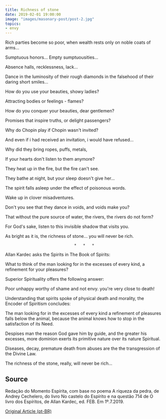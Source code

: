 ```yaml
---
title: Richness of stone 
date: 2019-02-01 19:00:00
image: "images/masonary-post/post-2.jpg"
topics: 
- envy
---
```


Rich parties become so poor, when wealth rests only on
noble coats of arms...

Sumptuous honors... Empty sumptuousities...

Absence halls, recklessness, lack...

Dance in the luminosity of their rough diamonds in the falsehood of their daring
short smiles...

How do you use your beauties, showy ladies?

Attracting bodies or feelings - flames?

How do you conquer your beauties, dear gentlemen?

Promises that inspire truths, or delight passengers?

Why do Chopin play if Chopin wasn't invited?

And even if i had received an invitation, i would have refused...

Why did they bring ropes, puffs, metals,

If your hearts don't listen to them anymore?

They heat up in the fire, but the fire can't see.

They bathe at night, but your sleep doesn't give her...

The spirit falls asleep under the effect of poisonous words.

Wake up in clover misadventures.

Don't you see that they dance in voids, and voids make you?

That without the pure source of water, the rivers, the rivers do not form?

For God's sake, listen to this invisible shadow that visits you.

As bright as it is, the richness of stone... you will never be rich.

                                   *   *   *

Allan Kardec asks the Spirits in The Book of Spirits:

What to think of the man looking for in the excesses of every kind, a refinement
for your pleasures?

Superior Spirituality offers the following answer:

Poor unhappy worthy of shame and not envy. you're very close to death!

Understanding that spirits spoke of physical death and morality, the Encoder
of Spiritism concludes:

The man looking for in the excesses of every kind a refinement of pleasures
falls below the animal, because the animal knows how to stop in the satisfaction of its
Need.

Despises man the reason God gave him by guide, and the greater his
excesses, more dominion exerts its primitive nature over its nature
Spiritual.

Diseases, decay, premature death from abuses are the
the transgression of the Divine Law.

The richness of the stone, really, will never be rich...

## Source
Redação do Momento Espírita, com base no poema A riqueza da pedra,
de Andrey Cechelero, do livro No castelo do Espírito e na questão 714 de
O livro dos Espíritos, de Allan Kardec, ed. FEB.
Em 1º.7.2019.


[Original Article (pt-BR)](http://momento.com.br/pt/ler_texto.php?id=5782)
